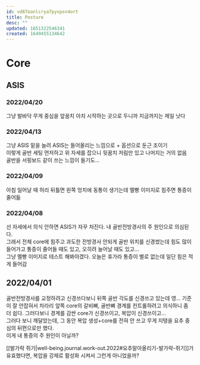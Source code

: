 ```yaml
---
id: vd87oonlcrya7pyvpsn4ort
title: Posture
desc: ""
updated: 1651322546341
created: 1649455134642
---
```


# Core

## ASIS

### 2022/04/20

그냥 발바닥 무게 중심을 앞꿈치 아치 시작하는 곳으로 두니까 지금까지는 제일 낫다

### 2022/04/13

그냥 ASIS 밑을 늘려 ASIS는 들어올리는 느낌으로 + 옵션으로 둔근 조이기  
이렇게 골반 세팅 먼저하고 위 자세를 잡으니 뒷꿈치 저림만 있고 나머지는 거의 없음  
골반을 서핑보드 같이 쓰는 느낌이 들기도...

### 2022/04/09

아침 일어날 때 허리 뒤틀면 왼쪽 엉치에 동통이 생기는데 멜빵 이미지로 힘주면 통증이 줄어듦

### 2022/04/08

선 자세에서 의식 안하면 ASIS가 자꾸 처진다. 내 골반전방경사의 주 원인으로 의심된다.  
그래서 전체 core에 힘주고 과도한 전방경사 안되게 골반 위치를 신경썼는데 힘도 많이 들어가고 통증이 줄어들 때도 있고, 오히려 늘어날 때도 있고...  
그냥 멜빵 이미지로 테스트 해봐야겠다. 오늘은 휴가라 통증이 별로 없는데 일단 힘은 적게 들어감

## 2022/04/01

골반전방경사를 교정하려고 신경쓰다보니 뒤쪽 골반 각도를 신경쓰고 있는데 영... 기준이 잘 안잡혀서 차라리 앞쪽 core의 갈비뼈, 골반뼈 경계를 컨트롤하려고 의식하니 좀 더 쉽다. 그러다보니 경계를 감싼 core가 신경쓰이고, 복압이 신경쓰이고...  
그러다 보니 깨달았는데, 그 동안 복압 생성+core를 전혀 안 쓰고 무게 지탱을 요추 중심의 뒤편으로만 했다.  
이게 내 통증의 주 원인이 아닐까?

[[발가락 쥐기|well-being.journal.work-out.2022#요추말아올리기-발가락-쥐기]]가 유효했다면, 복압을 강제로 활성화 시켜서 그런게 아니었을까?
